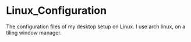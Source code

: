 # Linux_Configuration
The configuration files of my desktop setup on Linux. I use arch linux, on a tiling window manager.
